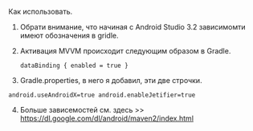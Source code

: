 Как использовать.

1.  Обрати внимание, что начиная с Android Studio 3.2 зависимомти имеют обозначения в gridle.
2.  Активация MVVM происходит следующим образом в Gradle.

    `dataBinding {
        enabled = true
    }`
    
3.  Gradle.properties, в него я добавил, эти две строчки.

`android.useAndroidX=true
android.enableJetifier=true`

4. Больше зависемостей см. здесь >> https://dl.google.com/dl/android/maven2/index.html
